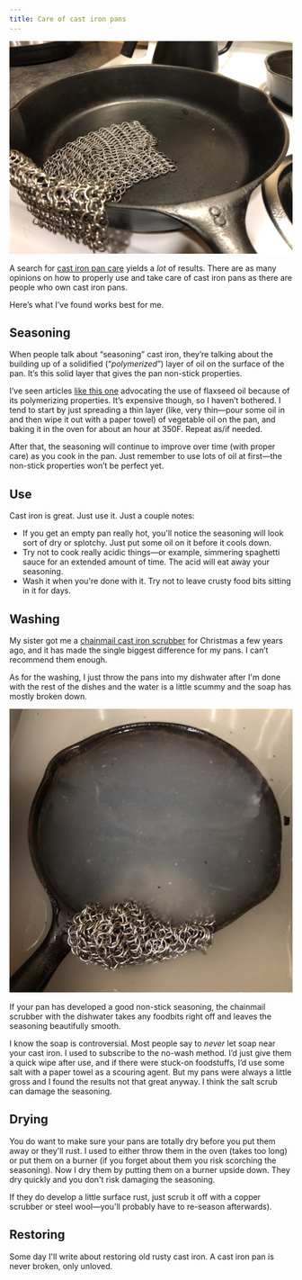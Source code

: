 ```yaml
---
title: Care of cast iron pans
---
```

![](default/IMG_3510.jpeg)

A search for [cast iron pan care](https://duckduckgo.com/?t=ffab&q=cast+iron+pan+care) yields a *lot* of results. There are as many opinions on how to properly use and take care of cast iron pans as there are people who own cast iron pans.

Here’s what I’ve found works best for me.

## Seasoning
When people talk about “seasoning” cast iron, they’re talking about the building up of a solidified (“*polymerized*”) layer of oil on the surface of the pan. It’s this solid layer that gives the pan non-stick properties.

I’ve seen articles [like this one](http://sherylcanter.com/wordpress/2010/01/a-science-based-technique-for-seasoning-cast-iron/) advocating the use of flaxseed oil because of its polymerizing properties. It’s expensive though, so I haven’t bothered. I tend to start by just spreading a thin layer (like, very thin—pour some oil in and then wipe it out with a paper towel) of vegetable oil on the pan, and baking it in the oven for about an hour at 350F. Repeat as/if needed.

After that, the seasoning will continue to improve over time (with proper care) as you cook in the pan. Just remember to use lots of oil at first—the non-stick properties won’t be perfect yet.

## Use
Cast iron is great. Just use it. Just a couple notes:
- If you get an empty pan really hot, you'll notice the seasoning will look sort of dry or splotchy. Just put some oil on it before it cools down.
- Try not to cook really acidic things—or example, simmering spaghetti sauce for an extended amount of time. The acid will eat away your seasoning.
- Wash it when you're done with it. Try not to leave crusty food bits sitting in it for days.

## Washing
My sister got me a [chainmail cast iron scrubber](https://www.amazon.com/Ringer-Original-Stainless-Cleaner-Patented/dp/B00FKBR1ZG?SubscriptionId=AKIAILSHYYTFIVPWUY6Q&tag=duckduckgo-ffab-20&linkCode=xm2&camp=2025&creative=165953&creativeASIN=B00FKBR1ZG) for Christmas a few years ago, and it has made the single biggest difference for my pans. I can’t recommend them enough.

As for the washing, I just throw the pans into my dishwater after I'm done with the rest of the dishes and the water is a little scummy and the soap has mostly broken down.

![](default/IMG_3508.jpeg)

If your pan has developed a good non-stick seasoning, the chainmail scrubber with the dishwater takes any foodbits right off and leaves the seasoning beautifully smooth.

I know the soap is controversial. Most people say to *never* let soap near your cast iron. I used to subscribe to the no-wash method. I’d just give them a quick wipe after use, and if there were stuck-on foodstuffs, I’d use some salt with a paper towel as a scouring agent. But my pans were always a little gross and I found the results not that great anyway. I think the salt scrub can damage the seasoning.

## Drying
You do want to make sure your pans are totally dry before you put them away or they'll rust. I used to either throw them in the oven (takes too long) or put them on a burner (if you forget about them you risk scorching the seasoning). Now I dry them by putting them on a burner upside down. They dry quickly and you don't risk damaging the seasoning.

If they do develop a little surface rust, just scrub it off with a copper scrubber or steel wool—you'll probably have to re-season afterwards).

## Restoring
Some day I'll write about restoring old rusty cast iron. A cast iron pan is never broken, only unloved.
